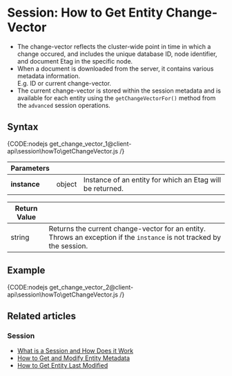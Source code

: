 # Session: How to Get Entity Change-Vector

* The change-vector reflects the cluster-wide point in time in which a change occured, and 
  includes the unique database ID, node identifier, and document Etag in the specific node.  
* When a document is downloaded from the server, it contains various metadata information.  
  E.g. ID or current change-vector.  
* The current change-vector is stored within the session metadata and is available for each 
  entity using the `getChangeVectorFor()` method from the `advanced` session operations.

## Syntax

{CODE:nodejs get_change_vector_1@client-api\session\howTo\getChangeVector.js /}

| Parameters | | |
| ------------- | ------------- | ----- |
| **instance** | object | Instance of an entity for which an Etag will be returned. |

| Return Value | |
| ------------- | ----- |
| string | Returns the current change-vector for an entity. Throws an exception if the `instance` is not tracked by the session. |

## Example

{CODE:nodejs get_change_vector_2@client-api\session\howTo\getChangeVector.js /}

## Related articles

### Session

- [What is a Session and How Does it Work](../../../client-api/session/what-is-a-session-and-how-does-it-work)
- [How to Get and Modify Entity Metadata](../../../client-api/session/how-to/get-and-modify-entity-metadata)
- [How to Get Entity Last Modified](../../../client-api/session/how-to/get-entity-last-modified)
